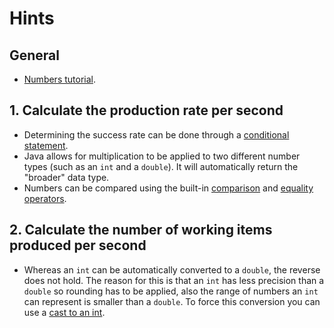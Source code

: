 # Hints

## General

- [Numbers tutorial][numbers].

## 1. Calculate the production rate per second

- Determining the success rate can be done through a [conditional statement][if-statement].
- Java allows for multiplication to be applied to two different number types (such as an `int` and a `double`). It will automatically return the "broader" data
  type.
- Numbers can be compared using the built-in [comparison][comparison-operators] and [equality operators][comparison-operators].

## 2. Calculate the number of working items produced per second

- Whereas an `int` can be automatically converted to a `double`, the reverse does not hold. The reason for this is that an `int` has less precision than
  a `double` so rounding has to be applied, also the range of numbers an `int` can represent is smaller than a `double`. To force this conversion you can use
  a [cast to an int][cast-int].

[cast-int]: https://www.w3schools.com/java/java_type_casting.asp

[numbers]: https://docs.oracle.com/javase/tutorial/java/nutsandbolts/datatypes.html

[if-statement]: https://docs.oracle.com/javase/tutorial/java/nutsandbolts/if.html

[comparison-operators]: https://docs.oracle.com/javase/tutorial/java/nutsandbolts/op2.html